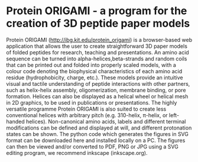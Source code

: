 # Protein ORIGAMI - a program for the creation of 3D peptide paper models

Protein ORIGAMI (http://ibg.kit.edu/protein_origami) is a browser-based web application that allows the user to create straightforward 3D paper models of folded peptides for research, teaching and presentations. An amino acid sequence can be turned into alpha-helices,beta-strands and random coils that can be printed out and folded into properly scaled models, with a colour code denoting the biophysical characteristics of each amino acid residue (hydrophobicity, charge, etc.). These models provide an intuitive visual and tactile understanding of peptide interactions with other partners, such as helix-helix assembly, oligomerization, membrane binding, or pore formation. Helices can also be displayed as a helical wheel or helical mesh in 2D graphics, to be used in publications or presentations. The highly versatile programme Protein ORIGAMI is also suited to create less conventional helices with arbitrary pitch (e.g. 310-helix, π-helix, or left-handed helices). Non-canonical amino acids, labels and different terminal modifications can be defined and displayed at will, and different protonation states can be shown. 
The python code which generates the figures in SVG format can be downloaded here and installed locally on a PC. The figures can then be viewed and/or converted to PDF, PNG or JPG using a SVG editing program, we recommend inkscape (inkscape.org).


